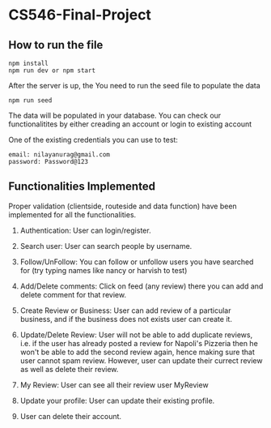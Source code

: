 # CS546-Final-Project

## How to run the file
```
npm install
npm run dev or npm start
```

After the server is up, the You need to run the seed file to populate the data

```
npm run seed 
```

The data will be populated in your database.
You can check our functionalitites by either creading an account or login to existing account

One of the existing credentials you can use to test:
```
email: nilayanurag@gmail.com
password: Password@123
```

## Functionalities Implemented

Proper validation (clientside, routeside and data function) have been implemented for all the functionalities.

1. Authentication: User can login/register. 
   
2. Search user: User can search people by username.

3. Follow/UnFollow: You can follow or unfollow users you have searched for (try typing names like nancy or harvish to test)

4. Add/Delete comments: Click on feed (any review) there you can add and delete comment for that review.

5. Create Review or Business: User can add review of a particular business, and if the business does not exists user can create it.

6. Update/Delete Review: User will not be able to add duplicate reviews, i.e. if the user has already posted a review for Napoli's Pizzeria then he won't be able to add the second review again, hence making sure that user cannot spam review. However, user can update their currect review as well as delete their review.

7. My Review: User can see all their review user MyReview

8.  Update your profile: User can update their existing profile.

9.  User can delete their account.

